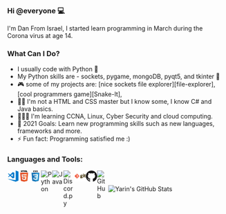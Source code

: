 ### Hi @everyone 💻 

I'm Dan From Israel, I started learn programming in March during the Corona virus at age 14. 

### What Can I Do?
- I usually code with Python 🐍
- My Python skills are - sockets, pygame, mongoDB, pyqt5, and tkinter 🤘
- 🎮 some of my projects are: [nice sockets file explorer][file-explorer], [cool programmers game][Snake-It],
- ✊🏽 I'm not a HTML and CSS master but I know some, I know C# and Java basics.
- 👨🏾‍💻 I'm learning CCNA, Linux, Cyber Security and cloud computing.
- 🥅 2021 Goals: Learn new programming skills such as new languages, frameworks and more.
- ⚡ Fun fact: Programming satisfied me :)

### Languages and Tools:

<img align="left" alt="Visual Studio Code" width="26px" src="https://raw.githubusercontent.com/github/explore/80688e429a7d4ef2fca1e82350fe8e3517d3494d/topics/visual-studio-code/visual-studio-code.png" />
<img align="left" alt="HTML5" width="26px" src="https://raw.githubusercontent.com/github/explore/80688e429a7d4ef2fca1e82350fe8e3517d3494d/topics/html/html.png" />
<img align="left" alt="CSS3" width="26px" src="https://raw.githubusercontent.com/github/explore/80688e429a7d4ef2fca1e82350fe8e3517d3494d/topics/css/css.png" />
<img align="left" alt="Python" width="26px" src="https://raw.githubusercontent.com/rhoit/mode-icons/dump/icons/python.png" />
<img align="left" alt="Java" width="26px" src="https://sdtimes.com/wp-content/uploads/2019/03/jW4dnFtA_400x400.jpg" />
<img align="left" alt="Discord.py" width="26px" src="https://i.imgur.com/RPrw70n_d.webp?maxwidth=728&fidelity=grand" />
<img align="left" alt="Git" width="26px" src="https://raw.githubusercontent.com/github/explore/80688e429a7d4ef2fca1e82350fe8e3517d3494d/topics/git/git.png" />
<img align="left" alt="GitHub" width="26px" src="https://raw.githubusercontent.com/github/explore/78df643247d429f6cc873026c0622819ad797942/topics/github/github.png" />
<img align="left" alt="GitHub" width="26px" src="https://pluralsight.imgix.net/paths/path-icons/csharp-e7b8fcd4ce.png" />

<br />
<br />

<img align="left" alt="Yarin's GitHub Stats" src="https://github-readme-stats.vercel.app/api?username=Dan0606&show_icons=true&hide_border=true&count_private=true&hide=stars&theme=dark" />

[pygameProject]: https://github.com/Dan0606/Snake-It


